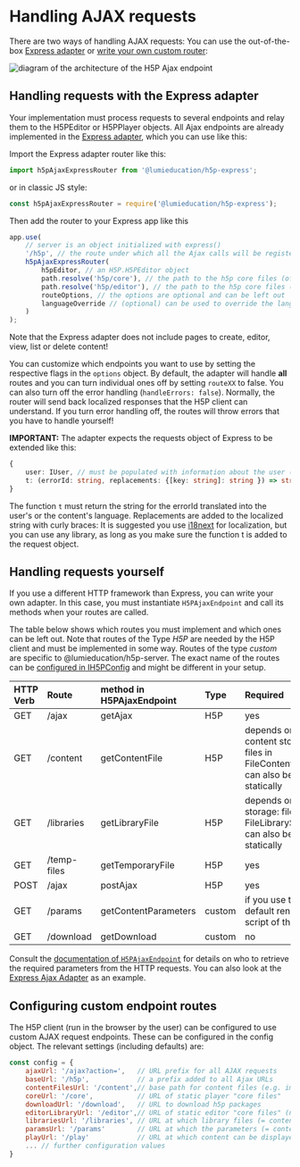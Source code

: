# Handling AJAX requests

There are two ways of handling AJAX requests: You can use the out-of-the-box
[Express adapter](ajax-endpoints.md#handling-requests-with-the-express-adapter)
or [write your own custom router](ajax-endpoints.md#handling-requests-yourself):

![diagram of the architecture of the H5P Ajax
endpoint](ajax-endpoint-architecture.svg)

## Handling requests with the Express adapter

Your implementation must process requests to several endpoints and relay them to
the H5PEditor or H5PPlayer objects. All Ajax endpoints are already implemented
in the [Express
adapter](/packages/h5p-express/build/H5PAjaxRouter/H5PAjaxExpressRouter.d.ts),
which you can use like this:

Import the Express adapter router like this:

```typescript
import h5pAjaxExpressRouter from '@lumieducation/h5p-express';
```

or in classic JS style:

```javascript
const h5pAjaxExpressRouter = require('@lumieducation/h5p-express');
```

Then add the router to your Express app like this

```javascript
app.use(
    // server is an object initialized with express()
    '/h5p', // the route under which all the Ajax calls will be registered
    h5pAjaxExpressRouter(
        h5pEditor, // an H5P.H5PEditor object
        path.resolve('h5p/core'), // the path to the h5p core files (of the player)
        path.resolve('h5p/editor'), // the path to the h5p core files (of the editor)
        routeOptions, // the options are optional and can be left out
        languageOverride // (optional) can be used to override the language used by i18next http middleware
    )
);
```

Note that the Express adapter does not include pages to create, editor, view,
list or delete content!

You can customize which endpoints you want to use by setting the respective
flags in the `options` object. By default, the adapter will handle **all**
routes and you can turn individual ones off by setting `routeXX` to false. You
can also turn off the error handling (`handleErrors: false`). Normally, the
router will send back localized responses that the H5P client can understand. If
you turn error handling off, the routes will throw errors that you have to
handle yourself!

**IMPORTANT:** The adapter expects the requests object of Express to be extended
like this:

```typescript
{
    user: IUser, // must be populated with information about the user (mostly id and access rights)
    t: (errorId: string, replacements: {[key: string]: string }) => string
}
```

The function `t` must return the string for the errorId translated into the
user's or the content's language. Replacements are added to the localized string
with curly braces:  It is suggested you use [i18next](https://www.i18next.com/)
for localization, but you can use any library, as long as you make sure the
function t is added to the request object.

## Handling requests yourself

If you use a different HTTP framework than Express, you can write your own
adapter. In this case, you must instantiate `H5PAjaxEndpoint` and call its
methods when your routes are called.

The table below shows which routes you must implement and which ones can be left
out. Note that routes of the Type _H5P_ are needed by the H5P client and must be
implemented in some way. Routes of the type _custom_ are specific to
@lumieducation/h5p-server. The exact name of the routes can be [configured in
IH5PConfig](ajax-endpoints.md#configuring-custom-endpoint-routes) and might be
different in your setup.

| HTTP Verb | Route | method in H5PAjaxEndpoint | Type | Required |
| :--- | :--- | :--- | :--- | :--- |
| GET | /ajax | getAjax | H5P | yes |
| GET | /content | getContentFile | H5P | depends on content storage: files in FileContentStorage can also be served statically |
| GET | /libraries | getLibraryFile | H5P | depends on library storage: files in FileLibraryStorage can also be served statically |
| GET | /temp-files | getTemporaryFile | H5P | yes |
| POST | /ajax | postAjax | H5P | yes |
| GET | /params | getContentParameters | custom | if you use the default renderer script of the editor |
| GET | /download | getDownload | custom | no |

Consult the [documentation of
`H5PAjaxEndpoint`](/packages/h5p-server/src/H5PAjaxEndpoint.ts) for details on
who to retrieve the required parameters from the HTTP requests. You can also
look at the [Express Ajax
Adapter](/packages/h5p-express/src/H5PAjaxRouter/H5PAjaxExpressController.ts) as
an example.

## Configuring custom endpoint routes

The H5P client (run in the browser by the user) can be configured to use
custom AJAX request endpoints. These can be configured in the config object. The
relevant settings (including defaults) are:

```javascript
const config = {
    ajaxUrl: '/ajax?action=',   // URL prefix for all AJAX requests
    baseUrl: '/h5p',            // a prefix added to all Ajax URLs
    contentFilesUrl: '/content',// base path for content files (e.g. images, video)
    coreUrl: '/core',           // URL of static player "core files"
    downloadUrl: '/download',   // URL to download h5p packages
    editorLibraryUrl: '/editor',// URL of static editor "core files" (not the content types!)
    librariesUrl: '/libraries', // URL at which library files (= content types) can be retrieved
    paramsUrl: '/params'        // URL at which the parameters (= content.json) of content can be retrieved
    playUrl: '/play'            // URL at which content can be displayed
    ... // further configuration values
}
```
